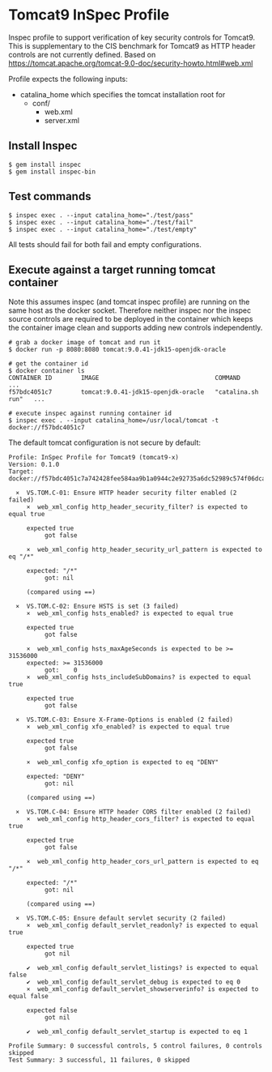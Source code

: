 # Tomcat9 InSpec Profile

Inspec profile to support verification of key security controls for Tomcat9.
This is supplementary to the CIS benchmark for Tomcat9 as HTTP header controls are not currently defined.
Based on https://tomcat.apache.org/tomcat-9.0-doc/security-howto.html#web.xml

Profile expects the following inputs:
- catalina_home which specifies the tomcat installation root for 
	- conf/
		- web.xml
		- server.xml

## Install Inspec

```console 
$ gem install inspec
$ gem install inspec-bin 
```
## Test commands

```console
$ inspec exec . --input catalina_home="./test/pass"
$ inspec exec . --input catalina_home="./test/fail"
$ inspec exec . --input catalina_home="./test/empty"
```
All tests should fail for both fail and empty configurations.

## Execute against a target running tomcat container

Note this assumes inspec (and tomcat inspec profile) are running on the same host as the docker socket. Therefore neither inspec nor the inspec source controls are required to be deployed in the container which keeps the container image clean and supports adding new controls independently.

```console
# grab a docker image of tomcat and run it
$ docker run -p 8080:8080 tomcat:9.0.41-jdk15-openjdk-oracle

# get the container id
$ docker container ls
CONTAINER ID        IMAGE                                COMMAND             ...
f57bdc4051c7        tomcat:9.0.41-jdk15-openjdk-oracle   "catalina.sh run"   ...

# execute inspec against running container id
$ inspec exec . --input catalina_home=/usr/local/tomcat -t docker://f57bdc4051c7
```

The default tomcat configuration is not secure by default:
```console
Profile: InSpec Profile for Tomcat9 (tomcat9-x)
Version: 0.1.0
Target:  docker://f57bdc4051c7a742428fee584aa9b1a0944c2e92735a6dc52989c574f06dcae3

  ×  VS.TOM.C-01: Ensure HTTP header security filter enabled (2 failed)
     ×  web_xml_config http_header_security_filter? is expected to equal true
     
     expected true
          got false

     ×  web_xml_config http_header_security_url_pattern is expected to eq "/*"
     
     expected: "/*"
          got: nil
     
     (compared using ==)

  ×  VS.TOM.C-02: Ensure HSTS is set (3 failed)
     ×  web_xml_config hsts_enabled? is expected to equal true
     
     expected true
          got false

     ×  web_xml_config hsts_maxAgeSeconds is expected to be >= 31536000
     expected: >= 31536000
          got:    0
     ×  web_xml_config hsts_includeSubDomains? is expected to equal true
     
     expected true
          got false

  ×  VS.TOM.C-03: Ensure X-Frame-Options is enabled (2 failed)
     ×  web_xml_config xfo_enabled? is expected to equal true
     
     expected true
          got false

     ×  web_xml_config xfo_option is expected to eq "DENY"
     
     expected: "DENY"
          got: nil
     
     (compared using ==)

  ×  VS.TOM.C-04: Ensure HTTP header CORS filter enabled (2 failed)
     ×  web_xml_config http_header_cors_filter? is expected to equal true
     
     expected true
          got false

     ×  web_xml_config http_header_cors_url_pattern is expected to eq "/*"
     
     expected: "/*"
          got: nil
     
     (compared using ==)

  ×  VS.TOM.C-05: Ensure default servlet security (2 failed)
     ×  web_xml_config default_servlet_readonly? is expected to equal true
     
     expected true
          got nil

     ✔  web_xml_config default_servlet_listings? is expected to equal false
     ✔  web_xml_config default_servlet_debug is expected to eq 0
     ×  web_xml_config default_servlet_showserverinfo? is expected to equal false
     
     expected false
          got nil

     ✔  web_xml_config default_servlet_startup is expected to eq 1

Profile Summary: 0 successful controls, 5 control failures, 0 controls skipped
Test Summary: 3 successful, 11 failures, 0 skipped
```
